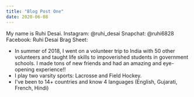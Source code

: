 ```yaml
---
title: "Blog Post One"
date: 2020-06-08
---
```

My name is Ruhi Desai.
Instagram: @ruhi_desai
Snapchat: @ruhi6828
Facebook: Ruhi Desai
Brag Sheet:
- In summer of 2018, I went on a volunteer trip to India with 50 other volunteers and taught life skills to impoverished students in government schools. I made tons of new friends and had an amazing and eye-opening experience!!
- I play two varsity sports: Lacrosse and Field Hockey.
- I've been to 14+ countries and know 4 languages (English, Gujarati, French, Hindi)
